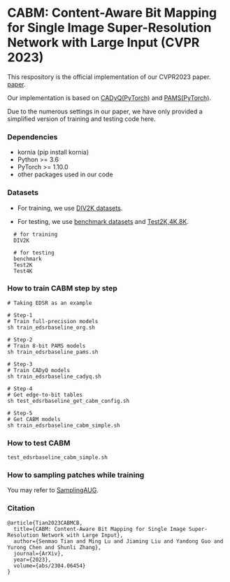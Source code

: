 # CABM: Content-Aware Bit Mapping for Single Image Super-Resolution Network with Large Input (CVPR 2023)

This respository is the official implementation of our CVPR2023 paper.
[paper](https://arxiv.org/abs/2304.06454).


Our implementation is based on [CADyQ(PyTorch)](https://github.com/Cheeun/CADyQ) and [PAMS(PyTorch)](https://github.com/colorjam/PAMS).

Due to the numerous settings in our paper, we have only provided a simplified version of training and testing code here.


### Dependencies
* kornia (pip install kornia)
* Python >= 3.6
* PyTorch >= 1.10.0
* other packages used in our code


### Datasets
* For training, we use [DIV2K datasets](https://cv.snu.ac.kr/research/EDSR/DIV2K.tar).

* For testing, we use [benchmark datasets](https://cv.snu.ac.kr/research/EDSR/benchmark.tar) and [Test2K,4K.8K](https://github.com/Cheeun/CADyQ).

```
  # for training
  DIV2K 

  # for testing
  benchmark
  Test2K
  Test4K
```


### How to train CABM step by step
```
# Taking EDSR as an example

# Step-1
# Train full-precision models
sh train_edsrbaseline_org.sh

# Step-2
# Train 8-bit PAMS models
sh train_edsrbaseline_pams.sh

# Step-3
# Train CADyQ models
sh train_edsrbaseline_cadyq.sh

# Step-4
# Get edge-to-bit tables
sh test_edsrbaseline_get_cabm_config.sh

# Step-5
# Get CABM models
sh train_edsrbaseline_cabm_simple.sh
```

### How to test CABM
```
test_edsrbaseline_cabm_simple.sh
```

### How to sampling patches while training
You may refer to [SamplingAUG](https://github.com/littlepure2333/SamplingAug).


### Citation
```
@article{Tian2023CABMCB,
  title={CABM: Content-Aware Bit Mapping for Single Image Super-Resolution Network with Large Input},
  author={Senmao Tian and Ming Lu and Jiaming Liu and Yandong Guo and Yurong Chen and Shunli Zhang},
  journal={ArXiv},
  year={2023},
  volume={abs/2304.06454}
}
```

